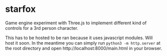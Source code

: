 # starfox
Game engine experiment with Three.js to implement different kind of controls for a 3rd person character.

This has to be hosted to be ran because it uses javascript modules.
Will host it soon. In the meantime you can simply run `python3 -m http.server` at the root directory and open http://localhost:8000/main.html in your browser.
